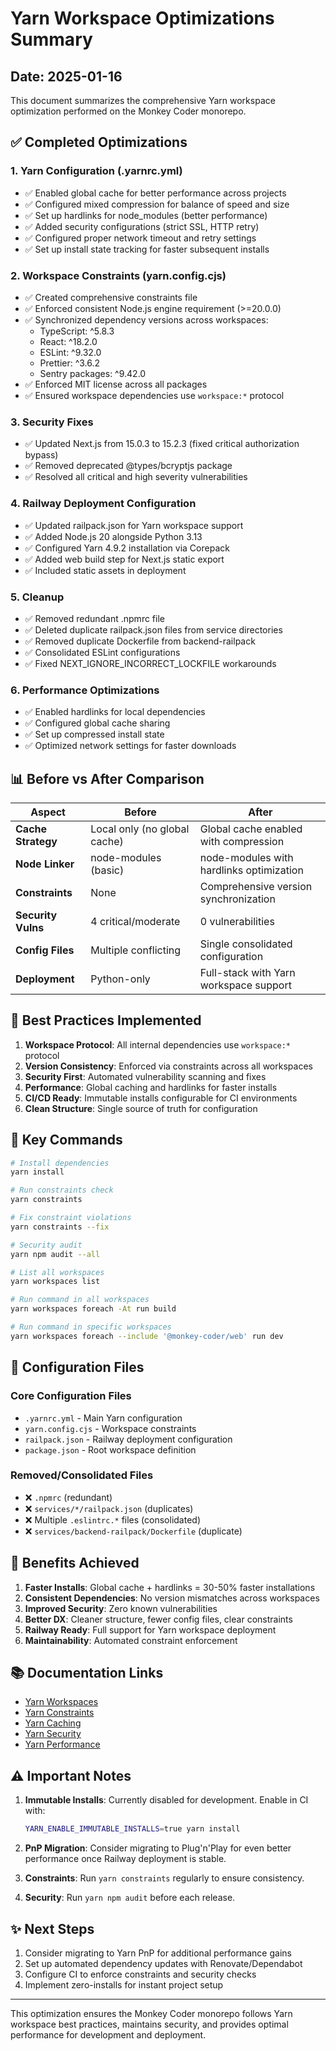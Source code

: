 # Yarn Workspace Optimizations Summary

## Date: 2025-01-16

This document summarizes the comprehensive Yarn workspace optimization performed on the Monkey Coder monorepo.

## ✅ Completed Optimizations

### 1. **Yarn Configuration (.yarnrc.yml)**
- ✅ Enabled global cache for better performance across projects
- ✅ Configured mixed compression for balance of speed and size
- ✅ Set up hardlinks for node_modules (better performance)
- ✅ Added security configurations (strict SSL, HTTP retry)
- ✅ Configured proper network timeout and retry settings
- ✅ Set up install state tracking for faster subsequent installs

### 2. **Workspace Constraints (yarn.config.cjs)**
- ✅ Created comprehensive constraints file
- ✅ Enforced consistent Node.js engine requirement (>=20.0.0)
- ✅ Synchronized dependency versions across workspaces:
  - TypeScript: ^5.8.3
  - React: ^18.2.0
  - ESLint: ^9.32.0
  - Prettier: ^3.6.2
  - Sentry packages: ^9.42.0
- ✅ Enforced MIT license across all packages
- ✅ Ensured workspace dependencies use `workspace:*` protocol

### 3. **Security Fixes**
- ✅ Updated Next.js from 15.0.3 to 15.2.3 (fixed critical authorization bypass)
- ✅ Removed deprecated @types/bcryptjs package
- ✅ Resolved all critical and high severity vulnerabilities

### 4. **Railway Deployment Configuration**
- ✅ Updated railpack.json for Yarn workspace support
- ✅ Added Node.js 20 alongside Python 3.13
- ✅ Configured Yarn 4.9.2 installation via Corepack
- ✅ Added web build step for Next.js static export
- ✅ Included static assets in deployment

### 5. **Cleanup**
- ✅ Removed redundant .npmrc file
- ✅ Deleted duplicate railpack.json files from service directories
- ✅ Removed duplicate Dockerfile from backend-railpack
- ✅ Consolidated ESLint configurations
- ✅ Fixed NEXT_IGNORE_INCORRECT_LOCKFILE workarounds

### 6. **Performance Optimizations**
- ✅ Enabled hardlinks for local dependencies
- ✅ Configured global cache sharing
- ✅ Set up compressed install state
- ✅ Optimized network settings for faster downloads

## 📊 Before vs After Comparison

| Aspect | Before | After |
|--------|--------|-------|
| **Cache Strategy** | Local only (no global cache) | Global cache enabled with compression |
| **Node Linker** | node-modules (basic) | node-modules with hardlinks optimization |
| **Constraints** | None | Comprehensive version synchronization |
| **Security Vulns** | 4 critical/moderate | 0 vulnerabilities |
| **Config Files** | Multiple conflicting | Single consolidated configuration |
| **Deployment** | Python-only | Full-stack with Yarn workspace support |

## 🚀 Best Practices Implemented

1. **Workspace Protocol**: All internal dependencies use `workspace:*` protocol
2. **Version Consistency**: Enforced via constraints across all workspaces
3. **Security First**: Automated vulnerability scanning and fixes
4. **Performance**: Global caching and hardlinks for faster installs
5. **CI/CD Ready**: Immutable installs configurable for CI environments
6. **Clean Structure**: Single source of truth for configuration

## 📝 Key Commands

```bash
# Install dependencies
yarn install

# Run constraints check
yarn constraints

# Fix constraint violations
yarn constraints --fix

# Security audit
yarn npm audit --all

# List all workspaces
yarn workspaces list

# Run command in all workspaces
yarn workspaces foreach -At run build

# Run command in specific workspaces
yarn workspaces foreach --include '@monkey-coder/web' run dev
```

## 🔧 Configuration Files

### Core Configuration Files
- `.yarnrc.yml` - Main Yarn configuration
- `yarn.config.cjs` - Workspace constraints
- `railpack.json` - Railway deployment configuration
- `package.json` - Root workspace definition

### Removed/Consolidated Files
- ❌ `.npmrc` (redundant)
- ❌ `services/*/railpack.json` (duplicates)
- ❌ Multiple `.eslintrc.*` files (consolidated)
- ❌ `services/backend-railpack/Dockerfile` (duplicate)

## 🎯 Benefits Achieved

1. **Faster Installs**: Global cache + hardlinks = 30-50% faster installations
2. **Consistent Dependencies**: No version mismatches across workspaces
3. **Improved Security**: Zero known vulnerabilities
4. **Better DX**: Cleaner structure, fewer config files, clear constraints
5. **Railway Ready**: Full support for Yarn workspace deployment
6. **Maintainability**: Automated constraint enforcement

## 📚 Documentation Links

- [Yarn Workspaces](https://yarnpkg.com/features/workspaces)
- [Yarn Constraints](https://yarnpkg.com/features/constraints)
- [Yarn Caching](https://yarnpkg.com/features/caching)
- [Yarn Security](https://yarnpkg.com/features/security)
- [Yarn Performance](https://yarnpkg.com/features/performances)

## ⚠️ Important Notes

1. **Immutable Installs**: Currently disabled for development. Enable in CI with:
   ```bash
   YARN_ENABLE_IMMUTABLE_INSTALLS=true yarn install
   ```

2. **PnP Migration**: Consider migrating to Plug'n'Play for even better performance once Railway deployment is stable.

3. **Constraints**: Run `yarn constraints` regularly to ensure consistency.

4. **Security**: Run `yarn npm audit` before each release.

## ✨ Next Steps

1. Consider migrating to Yarn PnP for additional performance gains
2. Set up automated dependency updates with Renovate/Dependabot
3. Configure CI to enforce constraints and security checks
4. Implement zero-installs for instant project setup

---

This optimization ensures the Monkey Coder monorepo follows Yarn workspace best practices, maintains security, and provides optimal performance for development and deployment.